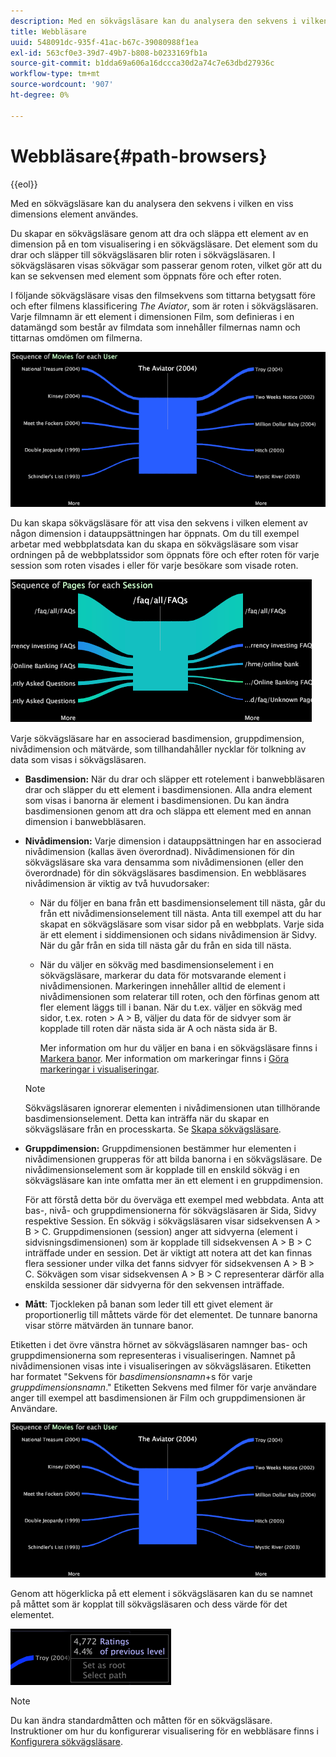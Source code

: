 ```yaml
---
description: Med en sökvägsläsare kan du analysera den sekvens i vilken en viss dimensions element användes.
title: Webbläsare
uuid: 548091dc-935f-41ac-b67c-39080988f1ea
exl-id: 563cf0e3-39d7-49b7-b808-b0233169fb1a
source-git-commit: b1dda69a606a16dccca30d2a74c7e63dbd27936c
workflow-type: tm+mt
source-wordcount: '907'
ht-degree: 0%

---
```


# Webbläsare{#path-browsers}

{{eol}}

Med en sökvägsläsare kan du analysera den sekvens i vilken en viss dimensions element användes.

Du skapar en sökvägsläsare genom att dra och släppa ett element av en dimension på en tom visualisering i en sökvägsläsare. Det element som du drar och släpper till sökvägsläsaren blir roten i sökvägsläsaren. I sökvägsläsaren visas sökvägar som passerar genom roten, vilket gör att du kan se sekvensen med element som öppnats före och efter roten.

I följande sökvägsläsare visas den filmsekvens som tittarna betygsatt före och efter filmens klassificering *The Aviator*, som är roten i sökvägsläsaren. Varje filmnamn är ett element i dimensionen Film, som definieras i en datamängd som består av filmdata som innehåller filmernas namn och tittarnas omdömen om filmerna.

![](assets/vis_PathBrowser_Movies.png)

Du kan skapa sökvägsläsare för att visa den sekvens i vilken element av någon dimension i datauppsättningen har öppnats. Om du till exempel arbetar med webbplatsdata kan du skapa en sökvägsläsare som visar ordningen på de webbplatssidor som öppnats före och efter roten för varje session som roten visades i eller för varje besökare som visade roten.

![](assets/vis_PathBrowser_Pages.png)

Varje sökvägsläsare har en associerad basdimension, gruppdimension, nivådimension och mätvärde, som tillhandahåller nycklar för tolkning av data som visas i sökvägsläsaren.

* **Basdimension:** När du drar och släpper ett rotelement i banwebbläsaren drar och släpper du ett element i basdimensionen. Alla andra element som visas i banorna är element i basdimensionen. Du kan ändra basdimensionen genom att dra och släppa ett element med en annan dimension i banwebbläsaren.
* **Nivådimension:** Varje dimension i datauppsättningen har en associerad nivådimension (kallas även överordnad). Nivådimensionen för din sökvägsläsare ska vara densamma som nivådimensionen (eller den överordnade) för din sökvägsläsares basdimension. En webbläsares nivådimension är viktig av två huvudorsaker:

   * När du följer en bana från ett basdimensionselement till nästa, går du från ett nivådimensionselement till nästa. Anta till exempel att du har skapat en sökvägsläsare som visar sidor på en webbplats. Varje sida är ett element i siddimensionen och sidans nivådimension är Sidvy. När du går från en sida till nästa går du från en sida till nästa.
   * När du väljer en sökväg med basdimensionselement i en sökvägsläsare, markerar du data för motsvarande element i nivådimensionen. Markeringen innehåller alltid de element i nivådimensionen som relaterar till roten, och den förfinas genom att fler element läggs till i banan. När du t.ex. väljer en sökväg med sidor, t.ex. roten > A > B, väljer du data för de sidvyer som är kopplade till roten där nästa sida är A och nästa sida är B.

      Mer information om hur du väljer en bana i en sökvägsläsare finns i [Markera banor](../../../../home/c-get-started/c-analysis-vis/c-path-browsers/t-sel-paths.md#task-bf44d08c71954ef2adec4b82f840adeb). Mer information om markeringar finns i [Göra markeringar i visualiseringar](../../../../home/c-get-started/c-vis/c-sel-vis/c-sel-vis.md#concept-012870ec22c7476e9afbf3b8b2515746).
   >[!NOTE]
   >
   >Sökvägsläsaren ignorerar elementen i nivådimensionen utan tillhörande basdimensionselement. Detta kan inträffa när du skapar en sökvägsläsare från en processkarta. Se [Skapa sökvägsläsare](../../../../home/c-get-started/c-analysis-vis/c-path-browsers/c-create-path-browsers.md#concept-e120de6a740d4b6f98dda9e2b638f6ff).

* **Gruppdimension:** Gruppdimensionen bestämmer hur elementen i nivådimensionen grupperas för att bilda banorna i en sökvägsläsare. De nivådimensionselement som är kopplade till en enskild sökväg i en sökvägsläsare kan inte omfatta mer än ett element i en gruppdimension.

   För att förstå detta bör du överväga ett exempel med webbdata. Anta att bas-, nivå- och gruppdimensionerna för sökvägsläsaren är Sida, Sidvy respektive Session. En sökväg i sökvägsläsaren visar sidsekvensen A > B > C. Gruppdimensionen (session) anger att sidvyerna (element i sidvisningsdimensionen) som är kopplade till sidsekvensen A > B > C inträffade under en session. Det är viktigt att notera att det kan finnas flera sessioner under vilka det fanns sidvyer för sidsekvensen A > B > C. Sökvägen som visar sidsekvensen A > B > C representerar därför alla enskilda sessioner där sidvyerna för den sekvensen inträffade.

* **Mått**: Tjockleken på banan som leder till ett givet element är proportionerlig till måttets värde för det elementet. De tunnare banorna visar större mätvärden än tunnare banor.

Etiketten i det övre vänstra hörnet av sökvägsläsaren namnger bas- och gruppdimensionerna som representeras i visualiseringen. Namnet på nivådimensionen visas inte i visualiseringen av sökvägsläsaren. Etiketten har formatet &quot;Sekvens för *basdimensionsnamn*+s för varje *gruppdimensionsnamn*.&quot; Etiketten Sekvens med filmer för varje användare anger till exempel att basdimensionen är Film och gruppdimensionen är Användare.

![](assets/vis_PathBrowser_Movies.png)

Genom att högerklicka på ett element i sökvägsläsaren kan du se namnet på måttet som är kopplat till sökvägsläsaren och dess värde för det elementet.

![](assets/vis_PathBrowser_RightClick.png)

>[!NOTE]
>
>Du kan ändra standardmåtten och måtten för en sökvägsläsare. Instruktioner om hur du konfigurerar visualisering för en webbläsare finns i [Konfigurera sökvägsläsare](../../../../home/c-get-started/c-intf-anlys-ftrs/t-config-path-brwsr.md#task-bbb3ddaa140a414f984b697c2b8202a3).
